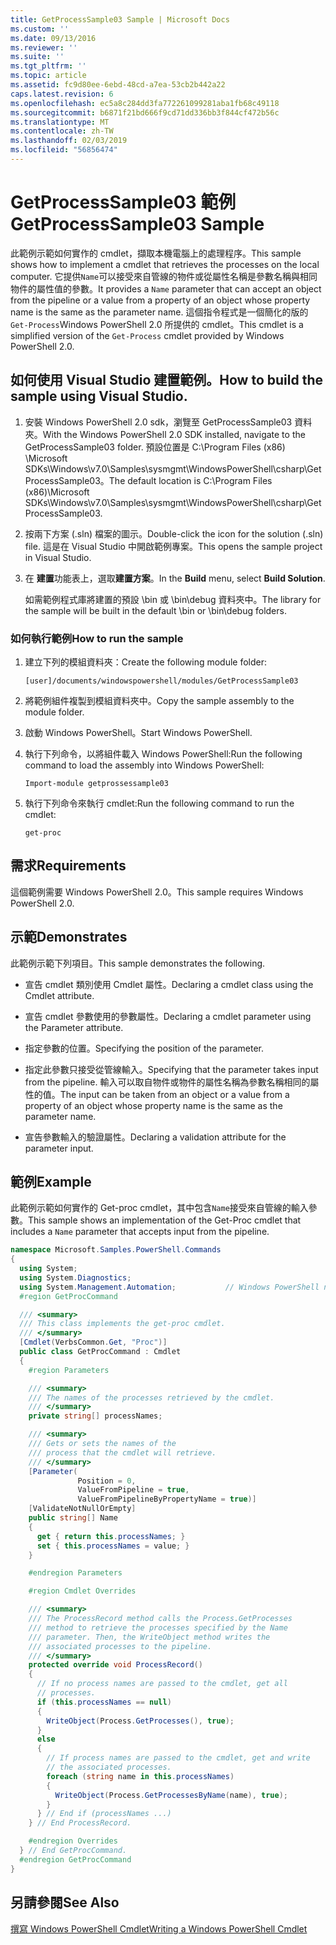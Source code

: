 ```yaml
---
title: GetProcessSample03 Sample | Microsoft Docs
ms.custom: ''
ms.date: 09/13/2016
ms.reviewer: ''
ms.suite: ''
ms.tgt_pltfrm: ''
ms.topic: article
ms.assetid: fc9d80ee-6ebd-48cd-a7ea-53cb2b442a22
caps.latest.revision: 6
ms.openlocfilehash: ec5a8c284dd3fa772261099281aba1fb68c49118
ms.sourcegitcommit: b6871f21bd666f9cd71dd336bb3f844cf472b56c
ms.translationtype: MT
ms.contentlocale: zh-TW
ms.lasthandoff: 02/03/2019
ms.locfileid: "56856474"
---
```

# <a name="getprocesssample03-sample"></a><span data-ttu-id="e41f8-102">GetProcessSample03 範例</span><span class="sxs-lookup"><span data-stu-id="e41f8-102">GetProcessSample03 Sample</span></span>

<span data-ttu-id="e41f8-103">此範例示範如何實作的 cmdlet，擷取本機電腦上的處理程序。</span><span class="sxs-lookup"><span data-stu-id="e41f8-103">This sample shows how to implement a cmdlet that retrieves the processes on the local computer.</span></span> <span data-ttu-id="e41f8-104">它提供`Name`可以接受來自管線的物件或從屬性名稱是參數名稱與相同物件的屬性值的參數。</span><span class="sxs-lookup"><span data-stu-id="e41f8-104">It provides a `Name` parameter that can accept an object from the pipeline or a value from a property of an object whose property name is the same as the parameter name.</span></span> <span data-ttu-id="e41f8-105">這個指令程式是一個簡化的版的`Get-Process`Windows PowerShell 2.0 所提供的 cmdlet。</span><span class="sxs-lookup"><span data-stu-id="e41f8-105">This cmdlet is a simplified version of the `Get-Process` cmdlet provided by Windows PowerShell 2.0.</span></span>

## <a name="how-to-build-the-sample-using-visual-studio"></a><span data-ttu-id="e41f8-106">如何使用 Visual Studio 建置範例。</span><span class="sxs-lookup"><span data-stu-id="e41f8-106">How to build the sample using Visual Studio.</span></span>

1. <span data-ttu-id="e41f8-107">安裝 Windows PowerShell 2.0 sdk，瀏覽至 GetProcessSample03 資料夾。</span><span class="sxs-lookup"><span data-stu-id="e41f8-107">With the Windows PowerShell 2.0 SDK installed, navigate to the GetProcessSample03 folder.</span></span> <span data-ttu-id="e41f8-108">預設位置是 C:\Program Files (x86) \Microsoft SDKs\Windows\v7.0\Samples\sysmgmt\WindowsPowerShell\csharp\GetProcessSample03。</span><span class="sxs-lookup"><span data-stu-id="e41f8-108">The default location is C:\Program Files (x86)\Microsoft SDKs\Windows\v7.0\Samples\sysmgmt\WindowsPowerShell\csharp\GetProcessSample03.</span></span>

2. <span data-ttu-id="e41f8-109">按兩下方案 (.sln) 檔案的圖示。</span><span class="sxs-lookup"><span data-stu-id="e41f8-109">Double-click the icon for the solution (.sln) file.</span></span> <span data-ttu-id="e41f8-110">這是在 Visual Studio 中開啟範例專案。</span><span class="sxs-lookup"><span data-stu-id="e41f8-110">This opens the sample project in Visual Studio.</span></span>

3. <span data-ttu-id="e41f8-111">在 **建置**功能表上，選取**建置方案**。</span><span class="sxs-lookup"><span data-stu-id="e41f8-111">In the **Build** menu, select **Build Solution**.</span></span>

    <span data-ttu-id="e41f8-112">如需範例程式庫將建置的預設 \bin 或 \bin\debug 資料夾中。</span><span class="sxs-lookup"><span data-stu-id="e41f8-112">The library for the sample will be built in the default \bin or \bin\debug folders.</span></span>

### <a name="how-to-run-the-sample"></a><span data-ttu-id="e41f8-113">如何執行範例</span><span class="sxs-lookup"><span data-stu-id="e41f8-113">How to run the sample</span></span>

1. <span data-ttu-id="e41f8-114">建立下列的模組資料夾：</span><span class="sxs-lookup"><span data-stu-id="e41f8-114">Create the following module folder:</span></span>

    `[user]/documents/windowspowershell/modules/GetProcessSample03`

2. <span data-ttu-id="e41f8-115">將範例組件複製到模組資料夾中。</span><span class="sxs-lookup"><span data-stu-id="e41f8-115">Copy the sample assembly to the module folder.</span></span>

3. <span data-ttu-id="e41f8-116">啟動 Windows PowerShell。</span><span class="sxs-lookup"><span data-stu-id="e41f8-116">Start Windows PowerShell.</span></span>

4. <span data-ttu-id="e41f8-117">執行下列命令，以將組件載入 Windows PowerShell:</span><span class="sxs-lookup"><span data-stu-id="e41f8-117">Run the following command to load the assembly into Windows PowerShell:</span></span>

    `Import-module getprossessample03`

5. <span data-ttu-id="e41f8-118">執行下列命令來執行 cmdlet:</span><span class="sxs-lookup"><span data-stu-id="e41f8-118">Run the following command to run the cmdlet:</span></span>

    `get-proc`

## <a name="requirements"></a><span data-ttu-id="e41f8-119">需求</span><span class="sxs-lookup"><span data-stu-id="e41f8-119">Requirements</span></span>

<span data-ttu-id="e41f8-120">這個範例需要 Windows PowerShell 2.0。</span><span class="sxs-lookup"><span data-stu-id="e41f8-120">This sample requires Windows PowerShell 2.0.</span></span>

## <a name="demonstrates"></a><span data-ttu-id="e41f8-121">示範</span><span class="sxs-lookup"><span data-stu-id="e41f8-121">Demonstrates</span></span>

<span data-ttu-id="e41f8-122">此範例示範下列項目。</span><span class="sxs-lookup"><span data-stu-id="e41f8-122">This sample demonstrates the following.</span></span>

- <span data-ttu-id="e41f8-123">宣告 cmdlet 類別使用 Cmdlet 屬性。</span><span class="sxs-lookup"><span data-stu-id="e41f8-123">Declaring a cmdlet class using the Cmdlet attribute.</span></span>

- <span data-ttu-id="e41f8-124">宣告 cmdlet 參數使用的參數屬性。</span><span class="sxs-lookup"><span data-stu-id="e41f8-124">Declaring a cmdlet parameter using the Parameter attribute.</span></span>

- <span data-ttu-id="e41f8-125">指定參數的位置。</span><span class="sxs-lookup"><span data-stu-id="e41f8-125">Specifying the position of the parameter.</span></span>

- <span data-ttu-id="e41f8-126">指定此參數只接受從管線輸入。</span><span class="sxs-lookup"><span data-stu-id="e41f8-126">Specifying that the parameter takes input from the pipeline.</span></span> <span data-ttu-id="e41f8-127">輸入可以取自物件或物件的屬性名稱為參數名稱相同的屬性的值。</span><span class="sxs-lookup"><span data-stu-id="e41f8-127">The input can be taken from an object or a value from a property of an object whose property name is the same as the parameter name.</span></span>

- <span data-ttu-id="e41f8-128">宣告參數輸入的驗證屬性。</span><span class="sxs-lookup"><span data-stu-id="e41f8-128">Declaring a validation attribute for the parameter input.</span></span>

## <a name="example"></a><span data-ttu-id="e41f8-129">範例</span><span class="sxs-lookup"><span data-stu-id="e41f8-129">Example</span></span>

<span data-ttu-id="e41f8-130">此範例示範如何實作的 Get-proc cmdlet，其中包含`Name`接受來自管線的輸入參數。</span><span class="sxs-lookup"><span data-stu-id="e41f8-130">This sample shows an implementation of the Get-Proc cmdlet that includes a `Name` parameter that accepts input from the pipeline.</span></span>

```csharp
namespace Microsoft.Samples.PowerShell.Commands
{
  using System;
  using System.Diagnostics;
  using System.Management.Automation;           // Windows PowerShell namespace
  #region GetProcCommand

  /// <summary>
  /// This class implements the get-proc cmdlet.
  /// </summary>
  [Cmdlet(VerbsCommon.Get, "Proc")]
  public class GetProcCommand : Cmdlet
  {
    #region Parameters

    /// <summary>
    /// The names of the processes retrieved by the cmdlet.
    /// </summary>
    private string[] processNames;

    /// <summary>
    /// Gets or sets the names of the
    /// process that the cmdlet will retrieve.
    /// </summary>
    [Parameter(
               Position = 0,
               ValueFromPipeline = true,
               ValueFromPipelineByPropertyName = true)]
    [ValidateNotNullOrEmpty]
    public string[] Name
    {
      get { return this.processNames; }
      set { this.processNames = value; }
    }

    #endregion Parameters

    #region Cmdlet Overrides

    /// <summary>
    /// The ProcessRecord method calls the Process.GetProcesses
    /// method to retrieve the processes specified by the Name
    /// parameter. Then, the WriteObject method writes the
    /// associated processes to the pipeline.
    /// </summary>
    protected override void ProcessRecord()
    {
      // If no process names are passed to the cmdlet, get all
      // processes.
      if (this.processNames == null)
      {
        WriteObject(Process.GetProcesses(), true);
      }
      else
      {
        // If process names are passed to the cmdlet, get and write
        // the associated processes.
        foreach (string name in this.processNames)
        {
          WriteObject(Process.GetProcessesByName(name), true);
        }
      } // End if (processNames ...)
    } // End ProcessRecord.

    #endregion Overrides
  } // End GetProcCommand.
  #endregion GetProcCommand
}
```

## <a name="see-also"></a><span data-ttu-id="e41f8-131">另請參閱</span><span class="sxs-lookup"><span data-stu-id="e41f8-131">See Also</span></span>

[<span data-ttu-id="e41f8-132">撰寫 Windows PowerShell Cmdlet</span><span class="sxs-lookup"><span data-stu-id="e41f8-132">Writing a Windows PowerShell Cmdlet</span></span>](./writing-a-windows-powershell-cmdlet.md)
